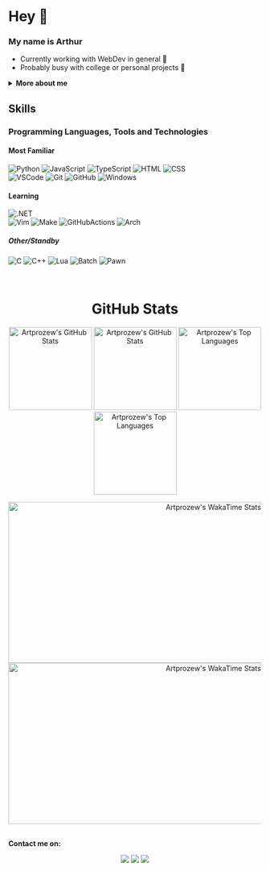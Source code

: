 # Hey 👋

<!-- [![pt-br](https://img.shields.io/badge/readme-pt--br-green)](https://github.com/Artprozew/Artprozew/blob/main/README.pt-br.md) -->

### My name is Arthur

- Currently working with WebDev in general 📘
- Probably busy with college or personal projects 🫠

**<details><summary>More about me</summary>**

I'm a passionate coder from **Brazil**, I've always been fascinated by the potential of **computers** and **technology**. I've been a **self-taught** hobbyist programmer for a long time, but now I'm studying **Software Engineering** in college to take my skills to the next level.

When I'm not coding, I enjoy:
- Gaming 🎮
- Aircrafts ✈️
- Military stuff 🪖
- Cars 🚘
- Philosophy 🏛️
- Going to the gym 💪

</details>

## Skills

### Programming Languages, Tools and Technologies

#### Most Familiar

![Python](https://img.shields.io/badge/Python-3776AB?style=for-the-badge&logo=python&logoColor=white)
![JavaScript](https://img.shields.io/badge/JavaScript-F7DF1E?style=for-the-badge&logo=javascript&logoColor=black)
![TypeScript](https://img.shields.io/badge/TypeScript-358EF1?style=for-the-badge&logo=typescript&logoColor=white)
![HTML](https://img.shields.io/badge/HTML5-E34F26?style=for-the-badge&logo=html5&logoColor=white)
![CSS](https://img.shields.io/badge/CSS3-1572B6?style=for-the-badge&logo=css3&logoColor=white)
</br>
![VSCode](https://img.shields.io/badge/VSCode-007ACC?style=for-the-badge&logo=visual%20studio%20code&logoColor=white)
![Git](https://img.shields.io/badge/GIT-F05032?style=for-the-badge&logo=git&logoColor=white)
![GitHub](https://img.shields.io/badge/GitHub-181717?style=for-the-badge&logo=github&logoColor=white)
![Windows](https://img.shields.io/badge/Windows-0078D4?style=for-the-badge&logo=windows&logoColor=white)

#### Learning

![.NET](https://img.shields.io/badge/.NET-512BD4?style=for-the-badge&logo=dotnet&logoColor=white)
</br>
![Vim](https://img.shields.io/badge/VIM-019733.svg?&style=for-the-badge&logo=vim&logoColor=white)
![Make](https://img.shields.io/badge/Make-%23A42E2B?style=for-the-badge&logo=gnu&logoColor=white)
![GitHubActions](https://img.shields.io/badge/Github%20Actions-282a2e?style=for-the-badge&logo=githubactions&logoColor=367cfe)
![Arch](https://img.shields.io/badge/Arch_Linux-1793D1?style=for-the-badge&logo=arch-linux&logoColor=white)

##### Other/Standby

![C](https://img.shields.io/badge/C-6a9dd3?style=for-the-badge&logo=c&logoColor=white)
![C++](https://img.shields.io/badge/C%2B%2B-00599C?style=for-the-badge&logo=c%2B%2B&logoColor=white)
![Lua](https://img.shields.io/badge/Lua-000080?style=for-the-badge&logo=lua&logoColor=white)
![Batch](https://img.shields.io/badge/Batch-000?style=for-the-badge&logo=batch&logoColor=white)
![Pawn](https://img.shields.io/badge/Pawn-a4875e?style=for-the-badge&logo=pawn&logoColor=white)

</br>

<h1 align="center">GitHub Stats</h1>
<div>
    <div>
        <p align="center">
            <a href="https://github.com/Artprozew#gh-dark-mode-only"> <img height="165cm" alt="Artprozew's GitHub Stats"  src="https://github-readme-stats.vercel.app/api?username=artprozew&show_icons=true&theme=transparent&include_all_commits=true&count_private=true&text_color=ffffff&title_color=3300ff&icon_color=3300ff&hide_border=true"/></a>
            <a href="https://github.com/Artprozew#gh-light-mode-only"> <img height="165cm" alt="Artprozew's GitHub Stats"  src="https://github-readme-stats.vercel.app/api?username=artprozew&show_icons=true&theme=transparent&include_all_commits=true&count_private=true&text_color=000000&title_color=3300ff&icon_color=3300ff&hide_border=true"/></a>
            <a href="https://github.com/Artprozew#gh-dark-mode-only"> <img height="165cm" alt="Artprozew's Top Languages" src="https://github-readme-stats.vercel.app/api/top-langs/?username=artprozew&hide=scala&layout=compact&theme=transparent&langs_count=6&count&text_color=ffffff&title_color=3300ff&icon_color=3300ff&hide_border=true"/></a>
            <a href="https://github.com/Artprozew#gh-light-mode-only"> <img height="165cm" alt="Artprozew's Top Languages" src="https://github-readme-stats.vercel.app/api/top-langs/?username=artprozew&hide=scala&layout=compact&theme=transparent&langs_count=6&count&text_color=000000&title_color=3300ff&icon_color=3300ff&hide_border=true"/></a>
            <!-- isolating anchor tags prevents unwanted underline decoration -->
            <br/>
        </p>
    </div>
    <p align="center">
      <a href="https://github.com/Artprozew#gh-dark-mode-only"> <img height="320cm" width="800cm" align="center" alt="Artprozew's WakaTime Stats" src="https://github-readme-stats.vercel.app/api/wakatime?username=artprozew&layout=compact&theme=transparent&text_color=ffffff&title_color=3300ff&icon_color=3300ff&hide_border=true&hide=xml,tex,autohotkey,tsconfig,java+properties,text,groovy,rpmspec,toml,ini"/></a>
        <a href="https://github.com/Artprozew#gh-light-mode-only"> <img height="320cm" width="800cm" align="center" alt="Artprozew's WakaTime Stats" src="https://github-readme-stats.vercel.app/api/wakatime?username=artprozew&layout=compact&theme=transparent&text_color=000000&title_color=3300ff&icon_color=3300ff&hide_border=true&hide=xml,tex,autohotkey,tsconfig,java+properties,text,groovy,rpmspec,toml,ini,binary,conf,git+config,other"/></a>
    </p>
</div>

##

**Contact me on:**
<div>
  <p align="center">
    <a target="_blank" href="https://www.linkedin.com/in/art-carvalho"><img src="https://img.shields.io/badge/LinkedIn-0077B5?style=for-the-badge&logo=linkedin&logoColor=white"/></a>
    <a target="_blank" href="mailto:arthurbcarvalho2003@gmail.com"><img src="https://img.shields.io/badge/Gmail-D14836?style=for-the-badge&logo=gmail&logoColor=white"/></a>
    <a target="_blank" href="https://wa.me/5527992691117"><img src="https://img.shields.io/badge/WhatsApp-25D366?style=for-the-badge&logo=whatsapp&logoColor=white"/></a>
  </p>
</div>

